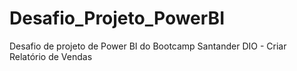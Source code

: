 # Desafio_Projeto_PowerBI
Desafio de projeto de Power BI do Bootcamp Santander DIO - Criar Relatório de Vendas
